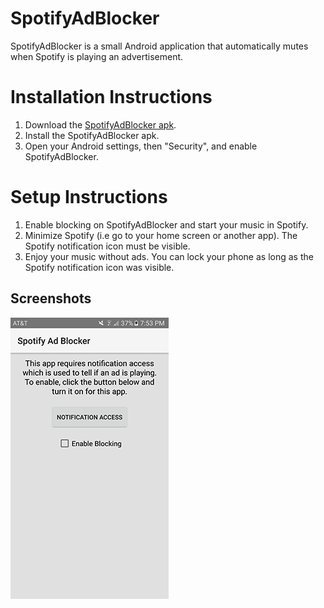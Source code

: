 # SpotifyAdBlocker
SpotifyAdBlocker is a small Android application that automatically mutes when Spotify is playing an advertisement.

# Installation Instructions
1. Download the [SpotifyAdBlocker apk](https://github.com/camgaertner/SpotifyAdBlocker/raw/master/app/SpotifyAdBlocker.apk). 
2. Install the SpotifyAdBlocker apk.
3. Open your Android settings, then "Security", and enable SpotifyAdBlocker.

# Setup Instructions
1. Enable blocking on SpotifyAdBlocker and start your music in Spotify.
2. Minimize Spotify (i.e go to your home screen or another app). The Spotify notification icon must be visible.
3. Enjoy your music without ads. You can lock your phone as long as the Spotify notification icon was visible.

## Screenshots
![Screenshots](/Screenshots/HomeScreen.png?raw=true)
